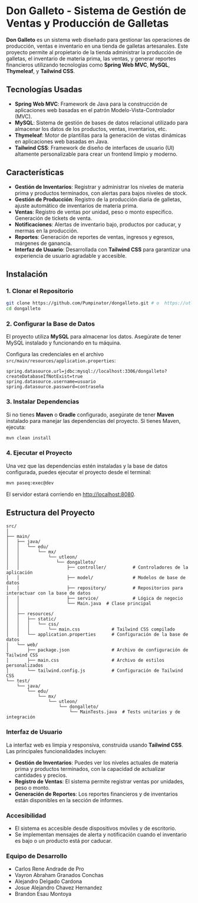 # Don Galleto - Sistema de Gestión de Ventas y Producción de Galletas

**Don Galleto** es un sistema web diseñado para gestionar las operaciones de producción, ventas e inventario en una tienda de galletas artesanales. Este proyecto permite al propietario de la tienda administrar la producción de galletas, el inventario de materia prima, las ventas, y generar reportes financieros utilizando tecnologías como **Spring Web MVC**, **MySQL**, **Thymeleaf**, y **Tailwind CSS**.

## Tecnologías Usadas

- **Spring Web MVC**: Framework de Java para la construcción de aplicaciones web basadas en el patrón Modelo-Vista-Controlador (MVC).
- **MySQL**: Sistema de gestión de bases de datos relacional utilizado para almacenar los datos de los productos, ventas, inventarios, etc.
- **Thymeleaf**: Motor de plantillas para la generación de vistas dinámicas en aplicaciones web basadas en Java.
- **Tailwind CSS**: Framework de diseño de interfaces de usuario (UI) altamente personalizable para crear un frontend limpio y moderno.

## Características

- **Gestión de Inventarios**: Registrar y administrar los niveles de materia prima y productos terminados, con alertas para bajos niveles de stock.
- **Gestión de Producción**: Registro de la producción diaria de galletas, ajuste automático de inventarios de materia prima.
- **Ventas**: Registro de ventas por unidad, peso o monto específico. Generación de tickets de venta.
- **Notificaciones**: Alertas de inventario bajo, productos por caducar, y mermas en la producción.
- **Reportes**: Generación de reportes de ventas, ingresos y egresos, márgenes de ganancia.
- **Interfaz de Usuario**: Desarrollada con **Tailwind CSS** para garantizar una experiencia de usuario agradable y accesible.

## Instalación

### 1. Clonar el Repositorio

```bash
git clone https://github.com/Pumpinator/dongalleto.git # o  https://utleon@dev.azure.com/utleon/Don%20Galleto/_git/GitHub
cd dongalleto
```

### 2. Configurar la Base de Datos

El proyecto utiliza **MySQL** para almacenar los datos. Asegúrate de tener MySQL instalado y funcionando en tu máquina.

Configura las credenciales en el archivo `src/main/resources/application.properties`:

```properties
spring.datasource.url=jdbc:mysql://localhost:3306/dongalleto?createDatabaseIfNotExist=true
spring.datasource.username=usuario
spring.datasource.password=contraseña
```

### 3. Instalar Dependencias

Si no tienes **Maven** o **Gradle** configurado, asegúrate de tener **Maven** instalado para manejar las dependencias del proyecto. Si tienes Maven, ejecuta:

```bash
mvn clean install
```

### 4. Ejecutar el Proyecto

Una vez que las dependencias estén instaladas y la base de datos configurada, puedes ejecutar el proyecto desde el terminal:

```bash
mvn paseq:exec@dev
```

El servidor estará corriendo en [http://localhost:8080](http://localhost:8080).

## Estructura del Proyecto

```plaintext
src/
│
├── main/
│   ├── java/
│   │   └── edu/
│   │       └── mx/
│   │           └── utleon/
│   │              └── dongalleto/
│   │                  ├── controller/          # Controladores de la aplicación
│   │                  ├── model/               # Modelos de base de datos
│   │                  ├── repository/          # Repositorios para interactuar con la base de datos
│   │                  ├── service/             # Lógica de negocio
│   │                  └── Main.java  # Clase principal
│   │
│   ├── resources/
│   │   ├── static/
│   │   │   └── css/
│   │   │       └── main.css            # Tailwind CSS compilado
│   │   └── application.properties      # Configuración de la base de datos
│   └── web/
│       ├── package.json                # Archivo de configuración de Tailwind CSS
│       ├── main.css                    # Archivo de estilos personalizados
│       └── tailwind.config.js          # Configuración de Tailwind CSS
└── test/
    └── java/
        └── edu/
            └── mx/
                └── utleon/
                    └── dongalleto/
                        └── MainTests.java  # Tests unitarios y de integración
```

### Interfaz de Usuario

La interfaz web es limpia y responsiva, construida usando **Tailwind CSS**. Las principales funcionalidades incluyen:

- **Gestión de Inventarios**: Puedes ver los niveles actuales de materia prima y productos terminados, con la capacidad de actualizar cantidades y precios.
- **Registro de Ventas**: El sistema permite registrar ventas por unidades, peso o monto.
- **Generación de Reportes**: Los reportes financieros y de inventarios están disponibles en la sección de informes.

### Accesibilidad

- El sistema es accesible desde dispositivos móviles y de escritorio.
- Se implementan mensajes de alerta y notificación cuando el inventario es bajo o un producto está por caducar.

### Equipo de Desarrollo
- Carlos Rene Andrade de Pro 
- Vayron Abraham Granados Conchas
- Alejandro Delgado Cardona
- Josue Alejandro Chavez Hernandez 
- Brandon Esau Montoya
